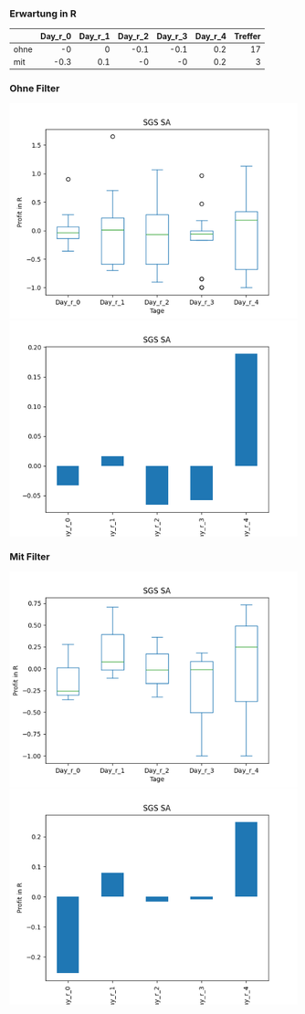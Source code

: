 ### Erwartung in R
|      |   Day_r_0 |   Day_r_1 |   Day_r_2 |   Day_r_3 |   Day_r_4 |   Treffer |
|:-----|----------:|----------:|----------:|----------:|----------:|----------:|
| ohne |      -0   |       0   |      -0.1 |      -0.1 |       0.2 |        17 |
| mit  |      -0.3 |       0.1 |      -0   |      -0   |       0.2 |         3 |

### Ohne Filter
![image info](./data/SGSOY_box_all.png)
![image info](./data/SGSOY_median_all.png)

### Mit Filter
![image info](./data/SGSOY_box_filtered.png)
![image info](./data/SGSOY_median_filtered.png)